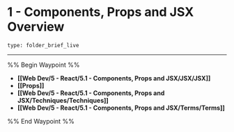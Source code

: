 # 1 - Components, Props and JSX Overview
 
```ccard
type: folder_brief_live
```
 
---

%% Begin Waypoint %%
- **[[Web Dev/5 - React/5.1 - Components, Props and JSX/JSX/JSX]]**
- **[[Props]]**
- **[[Web Dev/5 - React/5.1 - Components, Props and JSX/Techniques/Techniques]]**
- **[[Web Dev/5 - React/5.1 - Components, Props and JSX/Terms/Terms]]**

%% End Waypoint %%